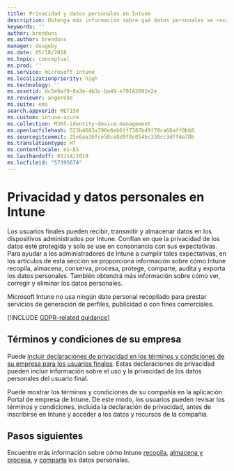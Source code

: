 ```yaml
---
title: Privacidad y datos personales en Intune
description: Obtenga más información sobre qué datos personales se recopilan y procesan en Intune.
keywords: ''
author: brenduns
ms.author: brenduns
manager: dougeby
ms.date: 05/18/2018
ms.topic: conceptual
ms.prod: ''
ms.service: microsoft-intune
ms.localizationpriority: high
ms.technology: ''
ms.assetid: dc5e9af9-8a3e-4b3c-ba49-e79142092e2e
ms.reviewer: angerobe
ms.suite: ems
search.appverid: MET150
ms.custom: intune-azure
ms.collection: M365-identity-device-management
ms.openlocfilehash: 523b4683a796e6eb6ff7387bd9f78ca66aff0bb8
ms.sourcegitcommit: 25e6aa3bfce58ce8d9f8c054bc338cc3dff4a78b
ms.translationtype: HT
ms.contentlocale: es-ES
ms.lasthandoff: 03/14/2019
ms.locfileid: "57395674"
---
```

# <a name="privacy-and-personal-data-in-intune"></a>Privacidad y datos personales en Intune

Los usuarios finales pueden recibir, transmitir y almacenar datos en los dispositivos administrados por Intune. Confían en que la privacidad de los datos esté protegida y solo se use en consonancia con sus expectativas. Para ayudar a los administradores de Intune a cumplir tales expectativas, en los artículos de esta sección se proporciona información sobre cómo Intune recopila, almacena, conserva, procesa, protege, comparte, audita y exporta los datos personales. También obtendrá más información sobre cómo ver, corregir y eliminar los datos personales.

Microsoft Intune no usa ningún dato personal recopilado para prestar servicios de generación de perfiles, publicidad o con fines comerciales.

[!INCLUDE [GDPR-related guidance](./includes/gdpr-dsr-and-stp-note.md)]

## <a name="your-company-terms-and-conditions"></a>Términos y condiciones de su empresa

Puede [incluir declaraciones de privacidad en los términos y condiciones de su empresa para los usuarios finales](company-portal-app.md). Estas declaraciones de privacidad pueden incluir información sobre el uso y la privacidad de los datos personales del usuario final.

Puede mostrar los términos y condiciones de su compañía en la aplicación Portal de empresa de Intune. De este modo, los usuarios pueden revisar los términos y condiciones, incluida la declaración de privacidad, antes de inscribirse en Intune y acceder a los datos y recursos de la compañía.

## <a name="next-steps"></a>Pasos siguientes

Encuentre más información sobre cómo Intune [recopila](privacy-data-collect.md), [almacena y procesa](privacy-data-store-process.md), y [comparte](privacy-data-secure-share.md) los datos personales. 
